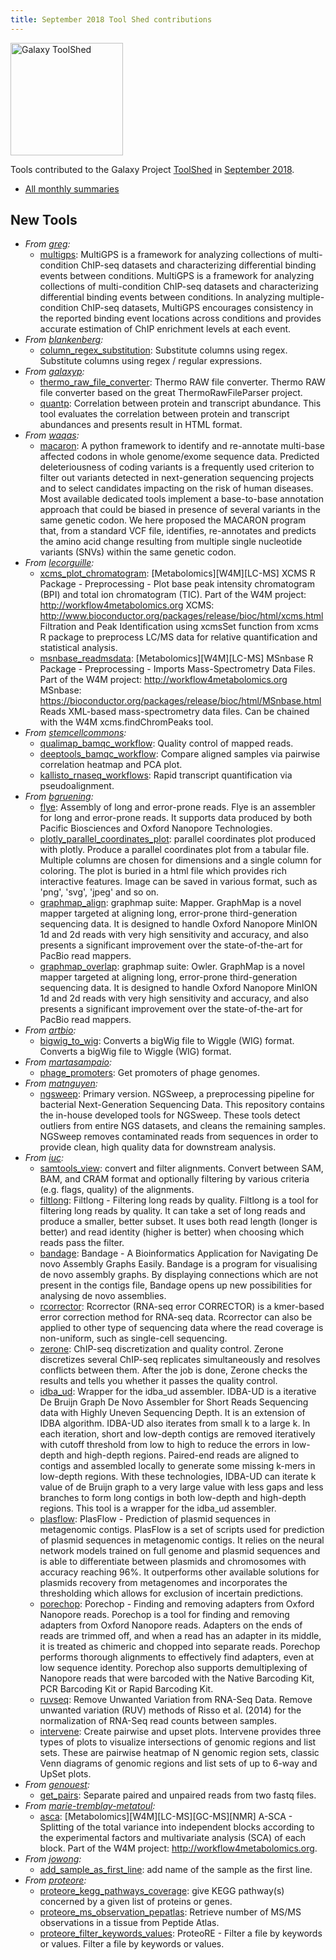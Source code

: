 ```yaml
---
title: September 2018 Tool Shed contributions
---
```


[<img class="float-right" src="/src/images/galaxy-logos/galaxy-toolshed-300.png" alt="Galaxy ToolShed" width="180">](http://toolshed.g2.bx.psu.edu/)

Tools contributed to the Galaxy Project [ToolShed](http://toolshed.g2.bx.psu.edu/) in [September 2018](/src/news/2018-10-galaxy-update/index.md).

* [All monthly summaries](/src/toolshed/contributions/index.md)

## New Tools

* *From [greg](https://toolshed.g2.bx.psu.edu/view/greg):*
   * [multigps](https://toolshed.g2.bx.psu.edu/view/greg/multigps):  MultiGPS is a framework for analyzing collections of multi-condition ChIP-seq datasets and characterizing differential binding events between conditions. MultiGPS is a framework for analyzing collections of multi-condition ChIP-seq datasets and characterizing differential binding events between conditions. In analyzing multiple-condition ChIP-seq datasets, MultiGPS encourages consistency in the reported binding event locations across conditions and provides accurate estimation of ChIP enrichment levels at each event.
* *From [blankenberg](https://toolshed.g2.bx.psu.edu/view/blankenberg):*
   * [column_regex_substitution](https://toolshed.g2.bx.psu.edu/view/blankenberg/column_regex_substitution):  Substitute columns using regex. Substitute columns using regex / regular expressions.
* *From [galaxyp](https://toolshed.g2.bx.psu.edu/view/galaxyp):*
   * [thermo_raw_file_converter](https://toolshed.g2.bx.psu.edu/view/galaxyp/thermo_raw_file_converter):  Thermo RAW file converter. Thermo RAW file converter based on the great ThermoRawFileParser project.
   * [quantp](https://toolshed.g2.bx.psu.edu/view/galaxyp/quantp):  Correlation between protein and transcript abundance. This tool evaluates the correlation between protein and transcript abundances and presents result in HTML format.
* *From [waqas](https://toolshed.g2.bx.psu.edu/view/waqas):*
   * [macaron](https://toolshed.g2.bx.psu.edu/view/waqas/macaron):  A python framework to identify and re-annotate multi-base affected codons in whole genome/exome sequence data. Predicted deleteriousness of coding variants is a frequently used criterion to filter out variants detected in next-generation sequencing projects and to select candidates impacting on the risk of human diseases. Most available dedicated tools implement a base-to-base annotation approach that could be biased in presence of several variants in the same genetic codon. We here proposed the MACARON program that, from a standard VCF file, identifies, re-annotates and predicts the amino acid change resulting from multiple single nucleotide variants (SNVs) within the same genetic codon.
* *From [lecorguille](https://toolshed.g2.bx.psu.edu/view/lecorguille):*
   * [xcms_plot_chromatogram](https://toolshed.g2.bx.psu.edu/view/lecorguille/xcms_plot_chromatogram):  [Metabolomics][W4M][LC-MS] XCMS R Package - Preprocessing - Plot base peak intensity chromatogram (BPI) and total ion chromatogram (TIC). Part of the W4M project: http://workflow4metabolomics.org XCMS: http://www.bioconductor.org/packages/release/bioc/html/xcms.html Filtration and Peak Identification using xcmsSet function from xcms R package to preprocess LC/MS data for relative quantification and statistical analysis.
   * [msnbase_readmsdata](https://toolshed.g2.bx.psu.edu/view/lecorguille/msnbase_readmsdata):  [Metabolomics][W4M][LC-MS] MSnbase R Package - Preprocessing - Imports Mass-Spectrometry Data Files. Part of the W4M project: http://workflow4metabolomics.org MSnbase: https://bioconductor.org/packages/release/bioc/html/MSnbase.html Reads XML-based mass-spectrometry data files. Can be chained with the W4M xcms.findChromPeaks tool.
* *From [stemcellcommons](https://toolshed.g2.bx.psu.edu/view/stemcellcommons):*
   * [qualimap_bamqc_workflow](https://toolshed.g2.bx.psu.edu/view/stemcellcommons/qualimap_bamqc_workflow):  Quality control of mapped reads. 
   * [deeptools_bamqc_workflow](https://toolshed.g2.bx.psu.edu/view/stemcellcommons/deeptools_bamqc_workflow):  Compare aligned samples via pairwise correlation heatmap and PCA plot. 
   * [kallisto_rnaseq_workflows](https://toolshed.g2.bx.psu.edu/view/stemcellcommons/kallisto_rnaseq_workflows):  Rapid transcript quantification via pseudoalignment. 
* *From [bgruening](https://toolshed.g2.bx.psu.edu/view/bgruening):*
   * [flye](https://toolshed.g2.bx.psu.edu/view/bgruening/flye):  Assembly of long and error-prone reads. Flye is an assembler for long and error-prone reads. It supports data produced by both Pacific Biosciences and Oxford Nanopore Technologies.
   * [plotly_parallel_coordinates_plot](https://toolshed.g2.bx.psu.edu/view/bgruening/plotly_parallel_coordinates_plot):  parallel coordinates plot produced with plotly. Produce a parallel coordinates plot from a tabular file. Multiple columns are chosen for  dimensions and a single column for coloring. The plot is buried in a html file which  provides rich interactive features. Image can be saved in various format, such as 'png', 'svg', 'jpeg' and so on.
   * [graphmap_align](https://toolshed.g2.bx.psu.edu/view/bgruening/graphmap_align):  graphmap suite: Mapper. GraphMap is a novel mapper targeted at aligning long, error-prone third-generation sequencing data. It is designed to handle Oxford Nanopore MinION 1d and 2d reads with very high sensitivity and accuracy, and also presents a significant improvement over the state-of-the-art for PacBio read mappers.
   * [graphmap_overlap](https://toolshed.g2.bx.psu.edu/view/bgruening/graphmap_overlap):  graphmap suite: Owler. GraphMap is a novel mapper targeted at aligning long, error-prone third-generation sequencing data. It is designed to handle Oxford Nanopore MinION 1d and 2d reads with very high sensitivity and accuracy, and also presents a significant improvement over the state-of-the-art for PacBio read mappers.
* *From [artbio](https://toolshed.g2.bx.psu.edu/view/artbio):*
   * [bigwig_to_wig](https://toolshed.g2.bx.psu.edu/view/artbio/bigwig_to_wig):  Converts a bigWig file to Wiggle (WIG) format. Converts a bigWig file to Wiggle (WIG) format.
* *From [martasampaio](https://toolshed.g2.bx.psu.edu/view/martasampaio):*
   * [phage_promoters](https://toolshed.g2.bx.psu.edu/view/martasampaio/phage_promoters):  Get promoters of phage genomes. 
* *From [matnguyen](https://toolshed.g2.bx.psu.edu/view/matnguyen):*
   * [ngsweep](https://toolshed.g2.bx.psu.edu/view/matnguyen/ngsweep): Primary version. NGSweep, a preprocessing pipeline for bacterial Next-Generation Sequencing Data. This repository contains the in-house developed tools for NGSweep. These tools detect outliers from entire NGS datasets, and cleans the remaining samples. NGSweep removes contaminated reads from sequences in order to provide clean, high quality data for downstream analysis.
* *From [iuc](https://toolshed.g2.bx.psu.edu/view/iuc):*
   * [samtools_view](https://toolshed.g2.bx.psu.edu/view/iuc/samtools_view):  convert and filter alignments. Convert between SAM, BAM, and CRAM format and optionally filtering   by various criteria (e.g. flags, quality) of the alignments.
   * [filtlong](https://toolshed.g2.bx.psu.edu/view/iuc/filtlong):  Filtlong - Filtering long reads by quality. Filtlong is a tool for filtering long reads by quality. It can take a set of long reads and produce a smaller, better subset. It uses both read length (longer is better) and read identity (higher is better) when choosing which reads pass the filter.
   * [bandage](https://toolshed.g2.bx.psu.edu/view/iuc/bandage):  Bandage - A Bioinformatics Application for Navigating De novo Assembly Graphs Easily. Bandage is a program for visualising de novo assembly graphs.  By displaying connections which are not present in the contigs file,  Bandage opens up new possibilities for analysing de novo assemblies.
   * [rcorrector](https://toolshed.g2.bx.psu.edu/view/iuc/rcorrector):  Rcorrector (RNA-seq error CORRECTOR) is a kmer-based error correction method for RNA-seq data. Rcorrector can also be applied to other type of sequencing data where the read coverage is non-uniform, such as single-cell sequencing.
   * [zerone](https://toolshed.g2.bx.psu.edu/view/iuc/zerone):  ChIP-seq discretization and quality control. Zerone discretizes several ChIP-seq replicates simultaneously and resolves conflicts between them.  After the job is done, Zerone checks the results and tells you whether it passes the quality control.
   * [idba_ud](https://toolshed.g2.bx.psu.edu/view/iuc/idba_ud):  Wrapper for the idba_ud assembler. IDBA-UD is a iterative De Bruijn Graph De Novo Assembler for Short Reads Sequencing data with Highly Uneven Sequencing Depth. It is an extension of IDBA algorithm. IDBA-UD also iterates from small k to a large k. In each iteration, short and low-depth contigs are removed iteratively with cutoff threshold from low to high to reduce the errors in low-depth and high-depth regions. Paired-end reads are aligned to contigs and assembled locally to generate some missing k-mers in low-depth regions. With these technologies, IDBA-UD can iterate k value of de Bruijn graph to a very large value with less gaps and less branches to form long contigs in both low-depth and high-depth regions.   This tool is a wrapper for the idba_ud assembler.
   * [plasflow](https://toolshed.g2.bx.psu.edu/view/iuc/plasflow):  PlasFlow - Prediction of plasmid sequences in metagenomic contigs. PlasFlow is a set of scripts used for prediction of plasmid sequences in metagenomic contigs.  It relies on the neural network models trained on full genome and plasmid sequences and is able  to differentiate between plasmids and chromosomes with accuracy reaching 96%. It outperforms  other available solutions for plasmids recovery from metagenomes and incorporates the thresholding  which allows for exclusion of incertain predictions.
   * [porechop](https://toolshed.g2.bx.psu.edu/view/iuc/porechop):  Porechop - Finding and removing adapters from Oxford Nanopore reads. Porechop is a tool for finding and removing adapters from Oxford Nanopore reads.  Adapters on the ends of reads are trimmed off, and when a read has an adapter in  its middle, it is treated as chimeric and chopped into separate reads. Porechop  performs thorough alignments to effectively find adapters, even at low sequence  identity. Porechop also supports demultiplexing of Nanopore reads that were  barcoded with the Native Barcoding Kit, PCR Barcoding Kit or Rapid Barcoding Kit.
   * [ruvseq](https://toolshed.g2.bx.psu.edu/view/iuc/ruvseq):  Remove Unwanted Variation from RNA-Seq Data. Remove unwanted variation (RUV) methods of Risso et al. (2014) for the normalization of RNA-Seq read counts between samples.
   * [intervene](https://toolshed.g2.bx.psu.edu/view/iuc/intervene):  Create pairwise and upset plots. Intervene provides three types of plots to visualize intersections of genomic regions and list sets.  These are pairwise heatmap of N genomic region sets, classic Venn diagrams of genomic regions and list sets of up to 6-way and UpSet plots.
* *From [genouest](https://toolshed.g2.bx.psu.edu/view/genouest):*
   * [get_pairs](https://toolshed.g2.bx.psu.edu/view/genouest/get_pairs):  Separate paired and unpaired reads from two fastq files. 
* *From [marie-tremblay-metatoul](https://toolshed.g2.bx.psu.edu/view/marie-tremblay-metatoul):*
   * [asca](https://toolshed.g2.bx.psu.edu/view/marie-tremblay-metatoul/asca):  [Metabolomics][W4M][LC-MS][GC-MS][NMR] A-SCA - Splitting of the total variance into independent blocks according to the experimental factors and multivariate analysis (SCA) of each block. Part of the W4M project: http://workflow4metabolomics.org.
* *From [jowong](https://toolshed.g2.bx.psu.edu/view/jowong):*
   * [add_sample_as_first_line](https://toolshed.g2.bx.psu.edu/view/jowong/add_sample_as_first_line):  add name of the sample as the first line. 
* *From [proteore](https://toolshed.g2.bx.psu.edu/view/proteore):*
   * [proteore_kegg_pathways_coverage](https://toolshed.g2.bx.psu.edu/view/proteore/proteore_kegg_pathways_coverage):  give KEGG pathway(s) concerned by a given list of proteins or genes. 
   * [proteore_ms_observation_pepatlas](https://toolshed.g2.bx.psu.edu/view/proteore/proteore_ms_observation_pepatlas):  Retrieve number of MS/MS observations in a tissue from Peptide Atlas. 
   * [proteore_filter_keywords_values](https://toolshed.g2.bx.psu.edu/view/proteore/proteore_filter_keywords_values):  ProteoRE - Filter a file by keywords or values. Filter a file by keywords or values.

